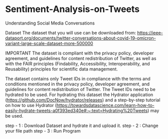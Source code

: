 # Sentiment-Analysis-on-Tweets
Understanding Social Media Conversations

Dataset 
The dataset that you will use can be downloaded from:
https://ieee-dataport.org/documents/twitter-conversations-about-covid-19-omicron-variant-large-scale-dataset-more-500000

IMPORTANT
The dataset is compliant with the privacy policy, developer agreement, and guidelines for content redistribution of Twitter, as well as with the FAIR principles (Findability, Accessibility, Interoperability, and Reusability) principles for scientific data management.


The dataset contains only Tweet IDs in compliance with the terms and conditions mentioned in the privacy policy, developer agreement, and guidelines for content redistribution of Twitter. The Tweet IDs need to be hydrated to be used. For hydrating this dataset the Hydrator application (https://github.com/DocNow/hydrator/releases) and a step-by-step tutorial on how to use Hydrator (https://towardsdatascience.com/learn-how-to-easily-hydrate-tweets-a0f393ed340e#:~:text=Hydrating%20Tweets) may be used.


step - 1 : Download Dataset and hydrate it and upload it.
step - 2 : Change your file path
step - 3 : Run Program


